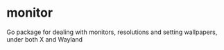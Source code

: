 # monitor
Go package for dealing with monitors, resolutions and setting wallpapers, under both X and Wayland
